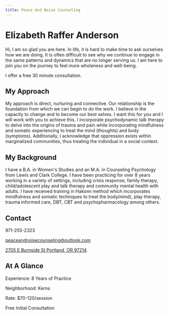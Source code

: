```yaml
---
title: Peace And Noise Counseling
---
```


# Elizabeth Raffer Anderson

Hi, I am so glad you are here. In life, it is hard to make time to ask ourselves how we are doing. It is often difficult to see why we continue to engage in the same patterns and dynamics that are no longer serving us. I am here to join you on the journey to feel more wholeness and well-being.

I offer a free 30 minute consultation.

## My Approach

My approach is direct, nurturing and connective. Our relationship is the foundation from which we can begin to do the work. I believe in the capacity to change and to become our best selves. I want this for you and I will work with you to achieve this. I incorporate psychodynamic talk therapy to delve into the origins of trauma and pain while incorporating mindfulness and somatic experiencing to treat the mind (thoughts) and body (symptoms). Additionally, I acknowledge that oppression exists within marginalized communities, thus treating the individual in a social context.

## My Background

I have a B.A. in Women's Studies and an M.A. in Counseling Psychology from Lewis and Clark College. I have been practicing for over 8 years working in a variety of settings, including crisis response, family therapy, child/adolescent play and talk therapy and community mental health with adults. I have received training in Hakomi method which incorporates mindfulness and somatic techniques to treat the body/mind), play therapy, trauma informed care, DBT, CBT and psychopharmacology among others.

## Contact

971-255-2323

[peaceandnoisecounseling@outlook.com](mailto:peaceandnoisecounseling@outlook.com)

[2705 E Burnside St Portland, OR 97214](https://www.google.com/maps/place/2705+E+Burnside+St,+Portland,+OR+97214/@45.5232748,-122.6400704,17z/data=!3m1!4b1!4m5!3m4!1s0x5495a0bf20e2a10f:0x2113447bf2f9ebc0!8m2!3d45.5232748!4d-122.6378817)

## At A Glance

Experience: 8 Years of Practice

Neighborhood: Kerns

Rate: $70-120/session

Free Initial Consultation
